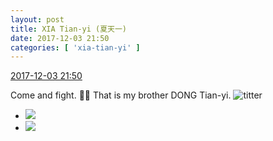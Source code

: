```yaml
---
layout: post
title: XIA Tian-yi (夏天一)
date: 2017-12-03 21:50
categories: [ 'xia-tian-yi' ]
---
```


<div class="weibo-info">
  <a href="https://weibo.com/6286030291/FxYUc67yQ">2017-12-03 21:50</a>
</div>

Come and fight. :muscle::clap: That is my brother DONG Tian-yi. ![titter](http://img.t.sinajs.cn/t4/appstyle/expression/ext/normal/19/heia_org.gif)

<!-- more -->

<ul class="weibo-pic-list-1">
  <li class="weibo-pic">
    <a href="https://wx3.sinaimg.cn/mw690/006RpxDlgy1fm3x3tkh78j30p013ze5w.jpg"><img src="https://wx3.sinaimg.cn/thumb150/006RpxDlgy1fm3x3tkh78j30p013ze5w.jpg" /></a>
  </li>
  <li class="weibo-pic">
    <a href="https://wx2.sinaimg.cn/mw690/006RpxDlgy1fm3x3wt0inj30p0120b18.jpg"><img src="https://wx2.sinaimg.cn/thumb150/006RpxDlgy1fm3x3wt0inj30p0120b18.jpg" /></a>
  </li>
</ul>
